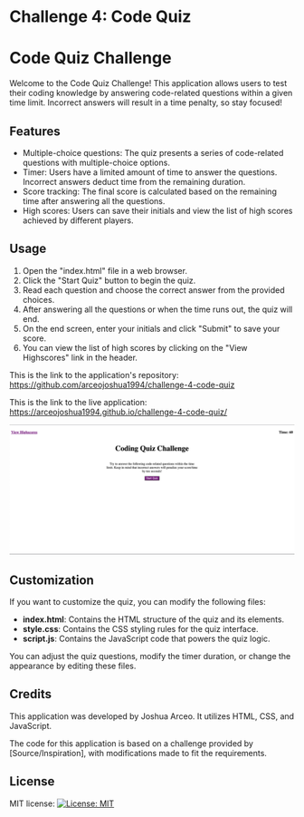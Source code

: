 # Challenge 4: Code Quiz

# Code Quiz Challenge

Welcome to the Code Quiz Challenge! This application allows users to test their coding knowledge by answering code-related questions within a given time limit. Incorrect answers will result in a time penalty, so stay focused!

## Features

- Multiple-choice questions: The quiz presents a series of code-related questions with multiple-choice options.
- Timer: Users have a limited amount of time to answer the questions. Incorrect answers deduct time from the remaining duration.
- Score tracking: The final score is calculated based on the remaining time after answering all the questions.
- High scores: Users can save their initials and view the list of high scores achieved by different players.

## Usage

1. Open the "index.html" file in a web browser.
2. Click the "Start Quiz" button to begin the quiz.
3. Read each question and choose the correct answer from the provided choices.
4. After answering all the questions or when the time runs out, the quiz will end.
5. On the end screen, enter your initials and click "Submit" to save your score.
6. You can view the list of high scores by clicking on the "View Highscores" link in the header.

This is the link to the application's repository: https://github.com/arceojoshua1994/challenge-4-code-quiz

This is the link to the live application: https://arceojoshua1994.github.io/challenge-4-code-quiz/

![Alt-Text](./assets/images/Screenshot%202023-07-14%20at%208.37.16%20AM.png)

## Customization

If you want to customize the quiz, you can modify the following files:

- **index.html**: Contains the HTML structure of the quiz and its elements.
- **style.css**: Contains the CSS styling rules for the quiz interface.
- **script.js**: Contains the JavaScript code that powers the quiz logic.

You can adjust the quiz questions, modify the timer duration, or change the appearance by editing these files.

## Credits

This application was developed by Joshua Arceo. It utilizes HTML, CSS, and JavaScript.

The code for this application is based on a challenge provided by [Source/Inspiration], with modifications made to fit the requirements.

## License

MIT license: [![License: MIT](https://img.shields.io/badge/License-MIT-yellow.svg)](https://opensource.org/licenses/MIT)